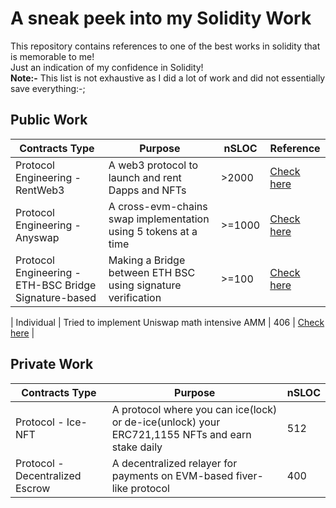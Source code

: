 # A sneak peek into my Solidity Work

This repository contains references to one of the best works in solidity that is memorable to me! <br/>
Just an indication of my confidence in Solidity! <br/>
**Note:-** This list is not exhaustive as I did a lot of work and did not essentially save everything:-;

## Public Work

|  Contracts Type  | Purpose | nSLOC | Reference |
| ------ | --- | -------------------- |------------|
| Protocol Engineering - RentWeb3 | A web3 protocol to launch and rent Dapps and NFTs | >2000 | [Check here](https://github.com/rentweb3/RentWeb3-code/tree/master/contracts)
| Protocol Engineering - Anyswap  | A cross-evm-chains swap implementation using 5 tokens at a time | >=1000 | [Check here](https://github.com/0xumarkhatab/AnyChainSwap/tree/master/contracts) |
| Protocol Engineering - ETH-BSC Bridge Signature-based | Making a Bridge between ETH BSC using signature verification| >=100 | [Check here](https://github.com/0xumarkhatab/ETH-BSC-Swap-Bridge-using-Signature-Verfication/tree/master/contracts) |

| Individual | Tried to implement Uniswap math intensive AMM | 406 | [Check here](https://github.com/0xumarkhatab/StableSwap/tree/main/contracts) |


## Private Work

|  Contracts Type  | Purpose | nSLOC |
| ------ | --- | ---------------------------- |
| Protocol - Ice-NFT | A protocol where you can ice(lock) or de-ice(unlock) your ERC721,1155 NFTs and earn stake daily  | 512 |
| Protocol - Decentralized Escrow | A decentralized relayer for payments on EVM-based fiver-like protocol | 400 |


